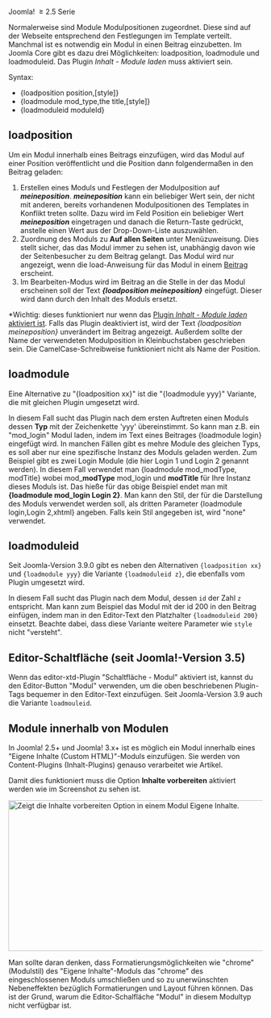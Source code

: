 <!-- Filename: How_do_you_put_a_module_inside_an_article%3F / Display title: Wie kann man ein Modul in den Inhalt eines Beitrags setzen? -->

Joomla!  <span class="small">≥ </span>2.5 Serie

Normalerweise sind Module Modulpositionen zugeordnet. Diese sind auf der
Webseite entsprechend den Festlegungen im Template verteilt. Manchmal
ist es notwendig ein Modul in einen Beitrag einzubetten. Im Joomla Core
gibt es dazu drei Möglichkeiten: loadposition, loadmodule und
loadmoduleid. Das Plugin *Inhalt - Module laden* muss aktiviert sein.

Syntax:

- {loadposition position,\[style\]}
- {loadmodule mod_type,the title,\[style\]}
- {loadmoduleid moduleId}

## loadposition

Um ein Modul innerhalb eines Beitrags einzufügen, wird das Modul auf
einer Position veröffentlicht und die Position dann folgendermaßen in
den Beitrag geladen:

1.  Erstellen eines Moduls und Festlegen der Modulposition auf
    ***meineposition***. ***meineposition*** kann ein beliebiger Wert
    sein, der nicht mit anderen, bereits vorhandenen Modulpositionen des
    Templates in Konflikt treten sollte. Dazu wird im Feld Position ein
    beliebiger Wert ***meineposition*** eingetragen und danach die
    Return-Taste gedrückt, anstelle einen Wert aus der Drop-Down-Liste
    auszuwählen.
2.  Zuordnung des Moduls zu **Auf allen Seiten** unter Menüzuweisung.
    Dies stellt sicher, das das Modul immer zu sehen ist, unabhängig
    davon wie der Seitenbesucher zu dem Beitrag gelangt. Das Modul wird
    nur angezeigt, wenn die load-Anweisung für das Modul in einem
    [Beitrag](https://docs.joomla.org/article "Special:MyLanguage/article")
    erscheint.
3.  Im Bearbeiten-Modus wird im Beitrag an die Stelle in der das Modul
    erscheinen soll der Text ***{loadposition meineposition}***
    eingefügt. Dieser wird dann durch den Inhalt des Moduls ersetzt.

\*Wichtig: dieses funktioniert nur wenn das [Plugin *Inhalt - Module
laden* aktiviert
ist](https://docs.joomla.org/Help25:Extensions_Plugin_Manager_Edit#Content_-_Load_Modules "Special:MyLanguage/Help25:Extensions Plugin Manager Edit").
Falls das Plugin deaktiviert ist, wird der Text *{loadposition
meineposition}* unverändert im Beitrag angezeigt. Außerdem sollte der
Name der verwendeten Modulposition in Kleinbuchstaben geschrieben sein.
Die CamelCase-Schreibweise funktioniert nicht als Name der Position.

## loadmodule

Eine Alternative zu "{loadposition xx}" ist die "{loadmodule yyy}"
Variante, die mit gleichen Plugin umgesetzt wird.

In diesem Fall sucht das Plugin nach dem ersten Auftreten einen Moduls
dessen **Typ** mit der Zeichenkette 'yyy' übereinstimmt. So kann man
z.B. ein "mod_login" Modul laden, indem im Text eines Beitrages
{loadmodule login} eingefügt wird. In manchen Fällen gibt es mehre
Module des gleichen Typs, es soll aber nur eine spezifische Instanz des
Moduls geladen werden. Zum Beispiel gibt es zwei Login Module (die hier
Login 1 und Login 2 genannt werden). In diesem Fall verwendet man
{loadmodule mod_modType, modTitle} wobei mod\_**modType** mod_login und
**modTitle** für Ihre Instanz dieses Moduls ist. Das hieße für das obige
Beispiel endet man mit **{loadmodule mod_login Login 2}**. Man kann den
Stil, der für die Darstellung des Moduls verwendet werden soll, als
dritten Parameter {loadmodule login,Login 2,xhtml} angeben. Falls kein
Stil angegeben ist, wird "none" verwendet.

## loadmoduleid

Seit Joomla-Version 3.9.0 gibt es neben den Alternativen
`{loadposition xx}` und `{loadmodule yyy}` die Variante
`{loadmoduleid z}`, die ebenfalls vom Plugin umgesetzt wird.

In diesem Fall sucht das Plugin nach dem Modul, dessen `id` der Zahl `z`
entspricht. Man kann zum Beispiel das Modul mit der id 200 in den
Beitrag einfügen, indem man in den Editor-Text den Platzhalter
`{loadmoduleid 200}` einsetzt. Beachte dabei, dass diese Variante
weitere Parameter wie `style` nicht "versteht".

## Editor-Schaltfläche (seit Joomla!-Version 3.5)

Wenn das editor-xtd-Plugin "Schaltfläche - Modul" aktiviert ist, kannst
du den Editor-Button "Modul" verwenden, um die oben beschriebenen
Plugin-Tags bequemer in den Editor-Text einzufügen. Seit Joomla-Version
3.9 auch die Variante `loadmouleid`.

## Module innerhalb von Modulen

In Joomla! 2.5+ und Joomla! 3.x+ ist es möglich ein Modul innerhalb
eines "Eigene Inhalte (Custom HTML)"-Moduls einzufügen. Sie werden von
Content-Plugins (Inhalt-Plugins) genauso verarbeitet wie Artikel.

Damit dies funktioniert muss die Option **Inhalte vorbereiten**
aktiviert werden wie im Screenshot zu sehen ist.

<img
src="https://docs.joomla.org/images/f/f4/J3x_custom_html_prepare_content_option-de.png"
decoding="async" data-file-width="627" data-file-height="299"
width="627" height="299"
alt="Zeigt die Inhalte vorbereiten Option in einem Modul Eigene Inhalte." />

Man sollte daran denken, dass Formatierungsmöglichkeiten wie "chrome"
(Modulstil) des "Eigene Inhalte"-Moduls das "chrome" des
eingeschlossenen Moduls umschließen und so zu unerwünschten
Nebeneffekten bezüglich Formatierungen und Layout führen können. Das ist
der Grund, warum die Editor-Schalfläche "Modul" in diesem Modultyp nicht
verfügbar ist.
